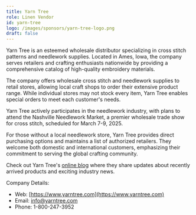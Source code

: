 ```yaml
---
title: Yarn Tree
role: Linen Vendor
id: yarn-tree
logo: /images/sponsors/yarn-tree-logo.png
draft: false
---
```


Yarn Tree is an esteemed wholesale distributor specializing in cross stitch patterns and needlework supplies. Located in Ames, Iowa, the company serves retailers and crafting enthusiasts nationwide by providing a comprehensive catalog of high-quality embroidery materials.

The company offers wholesale cross stitch and needlework supplies to retail stores, allowing local craft shops to order their extensive product range. While individual stores may not stock every item, Yarn Tree enables special orders to meet each customer's needs.

Yarn Tree actively participates in the needlework industry, with plans to attend the Nashville Needlework Market, a premier wholesale trade show for cross stitch, scheduled for March 7-9, 2025.

For those without a local needlework store, Yarn Tree provides direct purchasing options and maintains a list of authorized retailers. They welcome both domestic and international customers, emphasizing their commitment to serving the global crafting community.

Check out Yarn Tree's [online blog](https://yarntree.typepad.com/yarntree_news/) where they share updates about recently arrived products and exciting industry news.

Company Details:

- Web: [https://www.yarntree.com](https://www.yarntree.com)
- Email: info@yarntree.com
- Phone: 1-800-247-3952
